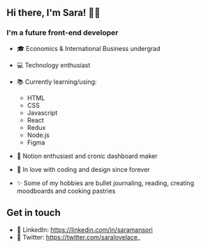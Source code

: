 ## Hi there, I'm Sara! 👋🏼

### I'm a future front-end developer

-   🎓 Economics & International Business undergrad
-   💻 Technology enthusiast
-   📚 Currently learning/using:

    -   HTML
    -   CSS
    -   Javascript
    -   React
    -   Redux
    -   Node.js
    -   Figma

-   💖 Notion enthusiast and cronic dashboard maker
-   🌻 In love with coding and design since forever
-   ✨ Some of my hobbies are bullet journaling, reading, creating moodboards and cooking pastries

## Get in touch

* 🔗 LinkedIn: https://linkedin.com/in/saramansori
* 🔗 Twitter: https://twitter.com/saralovelace_

<!--
**SaraMansori/SaraMansori** is a ✨ _special_  repository because its `README.md` (this file) appears on your GitHub profile.
